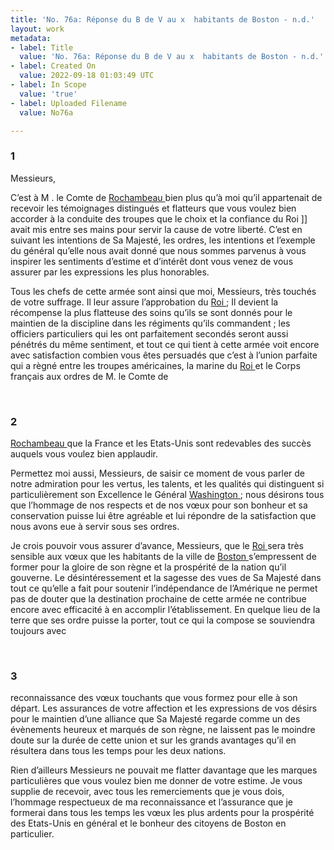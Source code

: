 ```yaml
---
title: 'No. 76a: Réponse du B de V au x  habitants de Boston - n.d.'
layout: work
metadata:
- label: Title
  value: 'No. 76a: Réponse du B de V au x  habitants de Boston - n.d.'
- label: Created On
  value: 2022-09-18 01:03:49 UTC
- label: In Scope
  value: 'true'
- label: Uploaded Filename
  value: No76a

---
```

<div class="pages">
<div id="page-32567496">
<h3><a name="page-32567496">1</a></h3>
<div class="page-content">
<p>Messieurs,</p>
<p>C’est à M . le Comte de <a href="../subjects/32166229.html" title="Jean-Baptiste Donatien de Vimeur de Rochambeau; 1725-1807"> Rochambeau </a> bien plus qu’à moi <span class="line-break"> </span>qu’il appartenait de recevoir les témoignages distingués et <span class="line-break"> </span>flatteurs que vous voulez bien accorder à la conduite <span class="line-break"> </span>des troupes que le choix et la confiance du Roi ]] avait mis <span class="line-break"> </span>entre ses mains pour servir la cause de votre liberté. <span class="line-break"> </span>C’est en suivant les intentions de Sa Majesté, les ordres, <span class="line-break"> </span>les intentions et l’exemple du général qu’elle nous <span class="line-break"> </span>avait donné que nous sommes parvenus à vous <span class="line-break"> </span>inspirer les sentiments d’estime et d’intérêt dont <span class="line-break"> </span>vous venez de vous assurer par les expressions <span class="line-break"> </span>les plus honorables.</p>
<p>Tous les chefs de cette armée sont ainsi que moi, <span class="line-break"> </span>Messieurs, très touchés de votre suffrage. Il leur <span class="line-break"> </span>assure l’approbation du <a href="../subjects/32162835.html" title="Louis XVI; 1754-1793"> Roi </a> ; Il devient la récompense <span class="line-break"> </span>la plus flatteuse des soins qu’ils se sont donnés pour <span class="line-break"> </span>le maintien de la discipline dans les régiments <span class="line-break"> </span>qu’ils commandent ; les officiers particuliers qui les<span class="line-break"> </span>ont parfaitement secondés seront aussi pénétrés du <span class="line-break"> </span>même sentiment, et tout ce qui tient à cette armée<span class="line-break"> </span>voit encore avec satisfaction combien vous êtes<span class="line-break"> </span>persuadés que c’est à l’union parfaite qui a règné<span class="line-break"> </span>entre les troupes américaines, la marine du <a href="../subjects/32162835.html" title="Louis XVI; 1754-1793"> Roi </a><span class="line-break"> </span>et le Corps français aux ordres de M. le Comte de</p>
</div>
</div>
<br />
<div id="page-32567497">
<h3><a name="page-32567497">2</a></h3>
<div class="page-content">
<p><a href="../subjects/32166229.html" title="Jean-Baptiste Donatien de Vimeur de Rochambeau; 1725-1807"> Rochambeau </a> que la France et les Etats-Unis <span class="line-break"> </span>sont redevables des succès auquels vous voulez <span class="line-break"> </span>bien applaudir.</p>
<p>Permettez moi aussi, Messieurs, de saisir ce <span class="line-break"> </span>moment de vous parler de notre admiration <span class="line-break"> </span>pour les vertus, les talents, et les qualités qui <span class="line-break"> </span>distinguent si particulièrement son Excellence le<span class="line-break"> </span>Général <a href="../subjects/32162841.html" title="George Washington; 1732-1799"> Washington </a> ; nous désirons tous que<span class="line-break"> </span>l’hommage de nos respects et de nos vœux <span class="line-break"> </span>pour son bonheur et sa conservation puisse lui être<span class="line-break"> </span>agréable et lui répondre de la satisfaction que <span class="line-break"> </span>nous avons eue à servir sous ses ordres.</p>
<p>Je crois pouvoir vous assurer d’avance, <span class="line-break"> </span>Messieurs, que le <a href="../subjects/32162835.html" title="Louis XVI; 1754-1793"> Roi </a> sera très sensible aux vœux<span class="line-break"> </span>que les habitants de la ville de <a href="../subjects/32162836.html" title=" Boston, Masssachusetts"> Boston </a> s’empressent<span class="line-break"> </span>de former pour la gloire de son règne et la<span class="line-break"> </span>prospérité de la nation qu’il gouverne. Le <span class="line-break"> </span>désintéressement et la sagesse des vues de Sa Majesté<span class="line-break"> </span>dans tout ce qu’elle a fait pour soutenir <span class="line-break"> </span>l’indépendance de l’Amérique ne permet pas de <span class="line-break"> </span>douter que la destination prochaine de cette<span class="line-break"> </span>armée ne contribue encore avec efficacité à en<span class="line-break"> </span>accomplir l’établissement. En quelque lieu de<span class="line-break"> </span>la terre que ses ordre puisse la porter, tout ce <span class="line-break"> </span>qui la compose se souviendra toujours avec</p>
</div>
</div>
<br />
<div id="page-32567498">
<h3><a name="page-32567498">3</a></h3>
<div class="page-content">
<p>reconnaissance des vœux touchants que vous <span class="line-break"> </span>formez pour elle à son départ. Les assurances <span class="line-break"> </span>de votre affection et les expressions de vos désirs <span class="line-break"> </span>pour le maintien d’une alliance que Sa<span class="line-break"> </span>Majesté regarde comme un des évènements<span class="line-break"> </span>heureux et marqués de son règne, ne <span class="line-break"> </span>laissent pas le moindre doute sur la durée de<span class="line-break"> </span>cette union et sur les grands avantages qu’il en<span class="line-break"> </span>résultera dans tous les temps pour les deux nations.</p>
<p>Rien d’ailleurs Messieurs ne pouvait me<span class="line-break"> </span>flatter davantage que les marques particulières<span class="line-break"> </span>que vous voulez bien me donner de votre estime. <span class="line-break"> </span>Je vous supplie de recevoir, avec tous les remerciements<span class="line-break"> </span>que je vous dois, l’hommage respectueux de<span class="line-break"> </span>ma reconnaissance et l’assurance que je formerai<span class="line-break"> </span>dans tous les temps les vœux les plus ardents pour <span class="line-break"> </span>la prospérité des Etats-Unis en général et le <span class="line-break"> </span>bonheur des citoyens de Boston en particulier.</p>
</div>
</div>
<br />
</div>
